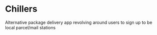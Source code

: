 # Chillers
Alternative package delivery app revolving around users to sign up to be local parcel/mail stations
